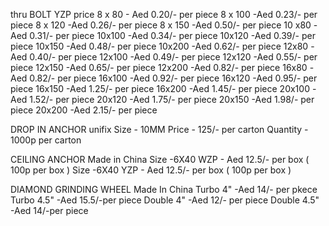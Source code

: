 thru  BOLT YZP price
8 x 80 - Aed 0.20/- per piece 
8 x 100 -Aed 0.23/- per piece
8 x 120 -Aed 0.26/- per piece
8 x 150 -Aed 0.50/- per piece
10 x80 -Aed 0.31/- per piece
10x100 -Aed 0.34/- per piece
10x120 -Aed 0.39/- per piece
10x150 -Aed 0.48/- per piece
10x200 -Aed 0.62/- per piece
12x80 -Aed 0.40/- per piece
12x100 -Aed 0.49/- per piece
12x120 -Aed 0.55/- per piece
12x150 -Aed 0.65/- per piece
12x200 -Aed 0.82/- per piece
16x80 -Aed 0.82/- per piece
16x100 -Aed 0.92/- per piece
16x120 -Aed 0.95/- per piece
16x150 -Aed 1.25/- per piece
16x200 -Aed 1.45/- per piece
20x100 -Aed 1.52/- per piece
20x120 -Aed 1.75/- per piece
20x150 -Aed 1.98/- per piece
20x200 -Aed 2.15/- per piece

DROP IN ANCHOR unifix    Size - 10MM  Price - 125/- per carton   Quantity - 1000p per carton

CEILING ANCHOR   Made in China 
Size -6X40 WZP - Aed 12.5/- per box ( 100p per box )
Size -6X40 YZP - Aed 12.5/- per box ( 100p per box )

 DIAMOND GRINDING WHEEL   Made In China 
Turbo 4" -Aed 14/- per pkece 
Turbo 4.5" -Aed 15.5/-per piece 
Double 4" -Aed 12/- per piece 
Double 4.5" -Aed 14/-per piece


